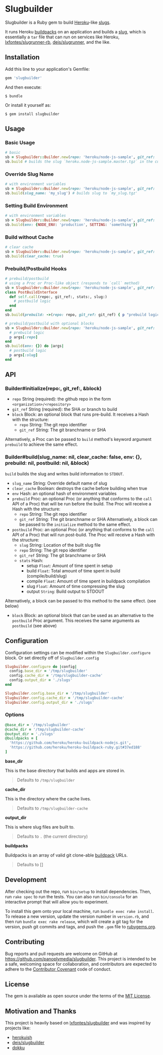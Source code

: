 # Slugbuilder

Slugbuilder is a Ruby gem to build [Heroku](https://www.heroku.com/)-like [slugs](https://devcenter.heroku.com/articles/platform-api-deploying-slugs).

It runs Heroku [buildpacks](https://devcenter.heroku.com/articles/buildpacks) on an application and builds a [slug](https://devcenter.heroku.com/articles/slug-compiler), which is essentially a `tar` file that can run on services like Heroku, [lxfontes/slugrunner-rb](https://github.com/lxfontes/slugrunner-rb), [deis/slugrunner](https://github.com/deis/slugrunner), and the like.

## Installation

Add this line to your application's Gemfile:

```ruby
gem 'slugbuilder'
```

And then execute:

    $ bundle

Or install it yourself as:

    $ gem install slugbuilder

## Usage

### Basic Usage

```ruby
# basic
sb = Slugbuilder::Builder.new(repo: 'heroku/node-js-sample', git_ref: 'master')
sb.build # builds the slug `heroku.node-js-sample.master.tgz` in the current directory
```

### Override Slug Name

```ruby
# with environment variables
sb = Slugbuilder::Builder.new(repo: 'heroku/node-js-sample', git_ref: 'master')
sb.build(slug_name: 'my_slug') # builds slug to `my_slug.tgz'
```

### Setting Build Environment

```ruby
# with environment variables
sb = Slugbuilder::Builder.new(repo: 'heroku/node-js-sample', git_ref: 'master')
sb.build(env: {NODE_ENV: 'production', SETTING: 'something'})
```

### Build without Cache

```ruby
# clear cache
sb = Slugbuilder::Builder.new(repo: 'heroku/node-js-sample', git_ref: 'master')
sb.build(clear_cache: true)
```

### Prebuild/Postbuild Hooks

```ruby
# prebuild/postbuild
# using a Proc or Proc-like object (responds to `call` method)
sb = Slugbuilder::Builder.new(repo: 'heroku/node-js-sample', git_ref: 'master')
class PostBuildInterface
  def self.call(repo:, git_ref:, stats:, slug:)
    # postbuild logic
  end
end
sb.build(prebuild: ->(repo: repo, git_ref: git_ref) { p "prebuild logic" }, postbuild: PostBuildInterface)

# prebuild/postbuild with optional blocks
sb = Slugbuilder::Builder.new(repo: 'heroku/node-js-sample', git_ref: 'master') do |args|
  # prebuild logic
  p args[:repo]
end
sb.build(env: {}) do |args|
  # postbuild logic
  p args[:slug]
end
```

## API

### Builder#initialize(repo:, git_ref:, &block)

- `repo` String (required): the github repo in the form `<organization>/<repository>`
- `git_ref` String (required): the SHA or branch to build
- `block` Block: an optional block that runs pre-build. It receives a Hash with the structure:
  - `repo` String: The git repo identifier
  - `git_ref` String: The git branchname or SHA

Alternatively, a Proc can be passed to `build` method's keyword argument `prebuild` to achieve the same effect.

### Builder#build(slug_name: nil, clear_cache: false, env: {}, prebuild: nil, postbuild: nil, &block)

`build` builds the slug and writes build information to `STDOUT`.

- `slug_name` String: Override default name of slug
- `clear_cache` Boolean: destroys the cache before building when true
- `env` Hash: an optional hash of environment variables
- `prebuild` Proc: an optional Proc (or anything that conforms to the `call` API of a Proc) that will be run before the build. The Proc will receive a Hash with the structure:
  - `repo` String: The git repo identifier
  - `git_ref` String: The git branchname or SHA
Alternatively, a block can be passed to the `initialize` method to the same effect.
- `postbuild` Proc: an optional Proc (or anything that conforms to the `call` API of a Proc) that will run post-build. The Proc will receive a Hash with the structure:
  - `slug` String: Location of the built slug file
  - `repo` String: The git repo identifier
  - `git_ref` String: The git branchname or SHA
  - `stats` Hash:
    - setup `Float`: Amount of time spent in setup
    - build `Float`: Total amount of time spent in build (compile/build/slug)
    - compile `Float`: Amount of time spent in buildpack compilation
    - slug `Float`: Amount of time compressing the slug
    - output `String`: Build output to STDOUT

Alternatively, a block can be passed to this method to the same effect. (see below)
- `block` Block: an optional block that can be used as an alternative to the `postbuild` Proc argument. This receives the same arguments as `postbuild` (see above)

## Configuration

Configuration settings can be modified within the `Slugbuilder.configure` block. Or set directly off of `Slugbuilder.config`

```ruby
Slugbuilder.configure do |config|
  config.base_dir = '/tmp/slugbuilder'
  config.cache_dir = '/tmp/slugbuilder-cache'
  config.output_dir = './slugs'
end

Slugbuilder.config.base_dir = '/tmp/slugbuilder'
Slugbuilder.config.cache_dir = '/tmp/slugbuilder-cache'
Slugbuilder.config.output_dir = './slugs'
```

### Options
```ruby
@base_dir = '/tmp/slugbuilder'
@cache_dir = '/tmp/slugbuilder-cache'
@output_dir = './slugs'
@buildpacks = [
  'https://github.com/heroku/heroku-buildpack-nodejs.git',
  'https://github.com/heroku/heroku-buildpack-ruby.git#37ed188'
]
```

**base_dir**

This is the base directory that builds and apps are stored in.

> Defaults to `/tmp/slugbuilder`

**cache_dir**

This is the directory where the cache lives.

> Defaults to `/tmp/slugbuilder-cache`

**output_dir**

This is where slug files are built to.

> Defaults to `.` (the current directory)

**buildpacks**

Buildpacks is an array of valid git clone-able [buildpack](https://devcenter.heroku.com/articles/buildpacks) URLs.

> Defaults to []

## Development

After checking out the repo, run `bin/setup` to install dependencies. Then, run `rake spec` to run the tests. You can also run `bin/console` for an interactive prompt that will allow you to experiment.

To install this gem onto your local machine, run `bundle exec rake install`. To release a new version, update the version number in `version.rb`, and then run `bundle exec rake release`, which will create a git tag for the version, push git commits and tags, and push the `.gem` file to [rubygems.org](https://rubygems.org).

## Contributing

Bug reports and pull requests are welcome on GitHub at https://github.com/panoplymedia/slugbuilder. This project is intended to be a safe, welcoming space for collaboration, and contributors are expected to adhere to the [Contributor Covenant](http://contributor-covenant.org) code of conduct.


## License

The gem is available as open source under the terms of the [MIT License](http://opensource.org/licenses/MIT).

## Motivation and Thanks

This project is heavily based on [lxfontes/slugbuilder](https://github.com/lxfontes/slugbuilder) and was inspired by projects like:

- [herokuish](https://github.com/gliderlabs/herokuish)
- [deis/slugbuilder](https://github.com/deis/slugbuilder)
- [dokku](https://github.com/dokku/dokku)
